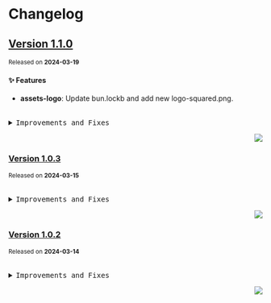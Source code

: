<a name="readme-top"></a>

# Changelog

## [Version 1.1.0](https://github.com/arietta-studio/arietta-assets/compare/@arietta-studio/assets-logo@1.0.3...@arietta-studio/assets-logo@1.1.0)

<sup>Released on **2024-03-19**</sup>

#### ✨ Features

- **assets-logo**: Update bun.lockb and add new logo-squared.png.

<br/>

<details>
<summary><kbd>Improvements and Fixes</kbd></summary>

#### What's improved

- **assets-logo**: Update bun.lockb and add new logo-squared.png ([d1d78b9](https://github.com/arietta-studio/arietta-assets/commit/d1d78b9))

</details>

<div align="right">

[![](https://img.shields.io/badge/-BACK_TO_TOP-151515?style=flat-square)](#readme-top)

</div>

### [Version 1.0.3](https://github.com/arietta-studio/arietta-assets/compare/@arietta-studio/assets-logo@1.0.2...@arietta-studio/assets-logo@1.0.3)

<sup>Released on **2024-03-15**</sup>

<br/>

<details>
<summary><kbd>Improvements and Fixes</kbd></summary>

</details>

<div align="right">

[![](https://img.shields.io/badge/-BACK_TO_TOP-151515?style=flat-square)](#readme-top)

</div>

### [Version 1.0.2](https://github.com/arietta-studio/arietta-assets/compare/@arietta-studio/assets-logo@1.0.1...@arietta-studio/assets-logo@1.0.2)

<sup>Released on **2024-03-14**</sup>

<br/>

<details>
<summary><kbd>Improvements and Fixes</kbd></summary>

</details>

<div align="right">

[![](https://img.shields.io/badge/-BACK_TO_TOP-151515?style=flat-square)](#readme-top)

</div>
